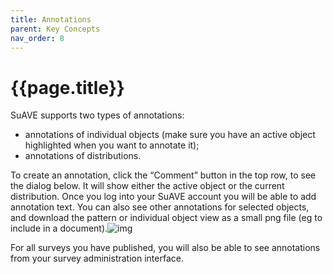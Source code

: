 ```yaml
---
title: Annotations
parent: Key Concepts
nav_order: 8
---
```


# {{page.title}}

SuAVE supports two types of annotations:

- annotations of individual objects (make sure you have an active object highlighted when you want to annotate it);
- annotations of distributions.

To create an annotation, click the “Comment” button in the top row,  to see the dialog below. It will show either the active object or the  current distribution. Once you log into your SuAVE account you will be  able to add annotation text. You can also see other annotations for  selected objects, and download the pattern or individual object view as a small png file (eg to include in a document).![img](./annotate_distribution.png)

 

For all surveys you have published, you will also be able to see annotations from your survey administration interface.

​                                                                                    
